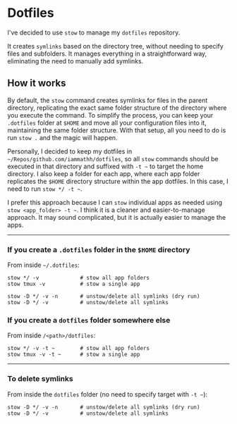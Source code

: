 # Dotfiles

I've decided to use `stow` to manage my `dotfiles` repository.

It creates `symlinks` based on the directory tree, without needing to specify files and subfolders. It manages everything in a straightforward way, eliminating the need to manually add symlinks.

## How it works
By default, the `stow` command creates symlinks for files in the parent directory, replicating the exact same folder structure of the directory where you execute the command. To simplify the process, you can keep your `.dotfiles` folder at `$HOME` and move all your configuration files into it, maintaining the same folder structure. With that setup, all you need to do is run `stow .` and the magic will happen.

Personally, I decided to keep my dotfiles in `~/Repos/github.com/iammathh/dotfiles`, so all `stow` commands should be executed in that directory and suffixed with `-t ~` to target the home directory. I also keep a folder for each app, where each app folder replicates the `$HOME` directory structure within the app dotfiles. In this case, I need to run `stow */ -t ~`.

I prefer this approach because I can `stow` individual apps as needed using `stow <app_folder> -t ~`. I think it is a cleaner and easier-to-manage approach. It may sound complicated, but it is actually easier to manage the apps.


---

### If you create a `.dotfiles` folder in the `$HOME` directory

From inside `~/.dotfiles`:
```shell
stow */ -v             # stow all app folders 
stow tmux -v           # stow a single app 

stow -D */ -v -n       # unstow/delete all symlinks (dry run)
stow -D */ -v          # unstow/delete all symlinks
```

### If you create a `dotfiles` folder somewhere else

From inside `/<path>/dotfiles`:
```shell
stow */ -v -t ~        # stow all app folders 
stow tmux -v -t ~      # stow a single app 
```

---

### To delete symlinks

From inside the `dotfiles` folder (no need to specify target with `-t ~`):
```shell
stow -D */ -v -n       # unstow/delete all symlinks (dry run)
stow -D */ -v          # unstow/delete all symlinks 
```